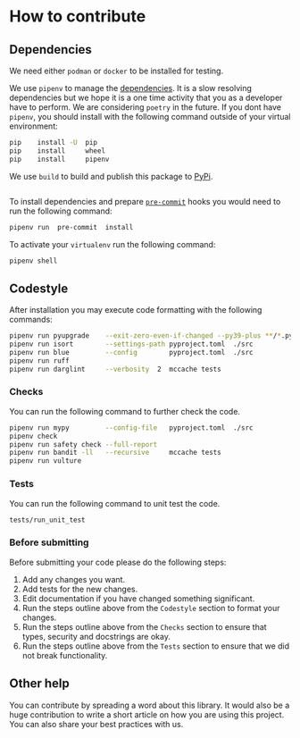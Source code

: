 # How to contribute

## Dependencies

We need either `podman` or `docker` to be installed for testing.

We use `pipenv` to manage the [dependencies](https://realpython.com/pipenv-guide/).  It is a slow resolving dependencies but we hope it is a one time activity that you as a developer have to perform.  We are considering `poetry` in the future.
If you dont have `pipenv`, you should install with the following command outside of your virtual environment:
```bash
pip    install -U  pip
pip    install     wheel
pip    install     pipenv
```

We use `build` to build and publish this package to [PyPi](https://pypi.org).
```bash
```

To install dependencies and prepare [`pre-commit`](https://pre-commit.com/) hooks you would need to run the following command:

```bash
pipenv run  pre-commit  install
```

To activate your `virtualenv` run the following command:
```bash
pipenv shell
```

## Codestyle

After installation you may execute code formatting with the following commands:
```bash
pipenv run pyupgrade    --exit-zero-even-if-changed --py39-plus **/*.py
pipenv run isort        --settings-path pyproject.toml  ./src
pipenv run blue         --config        pyproject.toml  ./src
pipenv run ruff
pipenv run darglint     --verbosity  2  mccache tests
```

### Checks

You can run the following command to further check the code.
```bash
pipenv run mypy         --config-file   pyproject.toml  ./src
pipenv check
pipenv run safety check --full-report
pipenv run bandit -ll   --recursive     mccache tests
pipenv run vulture
```

### Tests

You can run the following command to unit test the code.
```bash
tests/run_unit_test
```

### Before submitting

Before submitting your code please do the following steps:

1. Add any changes you want.
1. Add tests for the new changes.
1. Edit documentation if you have changed something significant.
1. Run the steps outline above from the `Codestyle` section to format your changes.
1. Run the steps outline above from the `Checks` section to ensure that types, security and docstrings are okay.
1. Run the steps outline above from the `Tests` section to ensure that we did not break functionality.

## Other help

You can contribute by spreading a word about this library.
It would also be a huge contribution to write a short article on how you are using this project.
You can also share your best practices with us.
